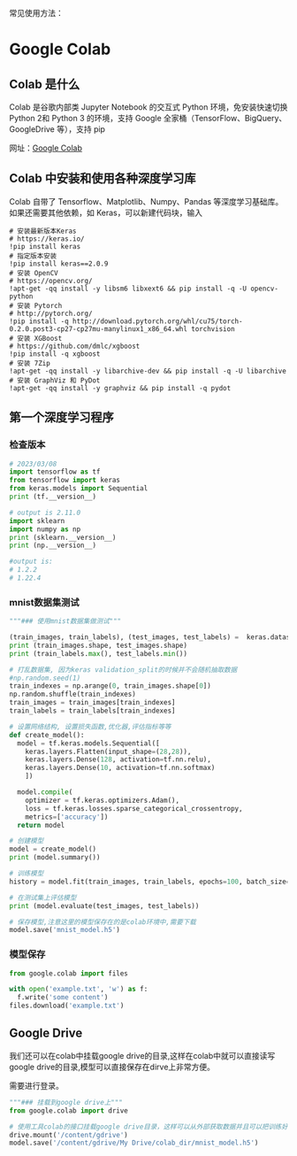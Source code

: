 常见使用方法：

# Google Colab
## Colab 是什么
Colab 是谷歌内部类 Jupyter Notebook 的交互式 Python 环境，免安装快速切换 Python 2和 Python 3 的环境，支持 Google 全家桶（TensorFlow、BigQuery、GoogleDrive 等），支持 pip

网址：[Google Colab](https://colab.research.google.com)

## Colab 中安装和使用各种深度学习库
Colab 自带了 Tensorflow、Matplotlib、Numpy、Pandas 等深度学习基础库。如果还需要其他依赖，如 Keras，可以新建代码块，输入
```text
# 安装最新版本Keras
# https://keras.io/
!pip install keras
# 指定版本安装
!pip install keras==2.0.9
# 安装 OpenCV
# https://opencv.org/
!apt-get -qq install -y libsm6 libxext6 && pip install -q -U opencv-python
# 安装 Pytorch
# http://pytorch.org/
!pip install -q http://download.pytorch.org/whl/cu75/torch-0.2.0.post3-cp27-cp27mu-manylinux1_x86_64.whl torchvision
# 安装 XGBoost
# https://github.com/dmlc/xgboost
!pip install -q xgboost
# 安装 7Zip
!apt-get -qq install -y libarchive-dev && pip install -q -U libarchive
# 安装 GraphViz 和 PyDot
!apt-get -qq install -y graphviz && pip install -q pydot
```

## 第一个深度学习程序
### 检查版本
```python
# 2023/03/08
import tensorflow as tf
from tensorflow import keras
from keras.models import Sequential
print (tf.__version__)

# output is 2.11.0
import sklearn
import numpy as np
print (sklearn.__version__)
print (np.__version__)

#output is:
# 1.2.2 
# 1.22.4
```

### mnist数据集测试
```python
"""### 使用mnist数据集做测试"""

(train_images, train_labels), (test_images, test_labels) =  keras.datasets.mnist.load_data()
print (train_images.shape, test_images.shape)
print (train_labels.max(), test_labels.min())

# 打乱数据集, 因为keras validation_split的时候并不会随机抽取数据
#np.random.seed(1)
train_indexes = np.arange(0, train_images.shape[0])
np.random.shuffle(train_indexes)
train_images = train_images[train_indexes]
train_labels = train_labels[train_indexes]

# 设置网络结构, 设置损失函数,优化器,评估指标等等
def create_model():
  model = tf.keras.models.Sequential([
    keras.layers.Flatten(input_shape=(28,28)),
    keras.layers.Dense(128, activation=tf.nn.relu),
    keras.layers.Dense(10, activation=tf.nn.softmax)
    ])

  model.compile(
    optimizer = tf.keras.optimizers.Adam(),
    loss = tf.keras.losses.sparse_categorical_crossentropy,
    metrics=['accuracy'])
  return model

# 创建模型
model = create_model()
print (model.summary())

# 训练模型
history = model.fit(train_images, train_labels, epochs=100, batch_size=512, validation_split = 0.1) 

# 在测试集上评估模型
print (model.evaluate(test_images, test_labels))

# 保存模型,注意这里的模型保存在的是colab环境中,需要下载
model.save('mnist_model.h5')
```

### 模型保存
```python
from google.colab import files

with open('example.txt', 'w') as f:
  f.write('some content')
files.download('example.txt')
```

## Google Drive
我们还可以在colab中挂载google drive的目录,这样在colab中就可以直接读写google drive的目录,模型可以直接保存在dirve上非常方便。

需要进行登录。
```python
"""### 挂载到google drive上""" 
from google.colab import drive

# 使用工具colab的接口挂载google drive目录，这样可以从外部获取数据并且可以把训练好的模型保存在google drive上
drive.mount('/content/gdrive')
model.save('/content/gdrive/My Drive/colab_dir/mnist_model.h5')
```